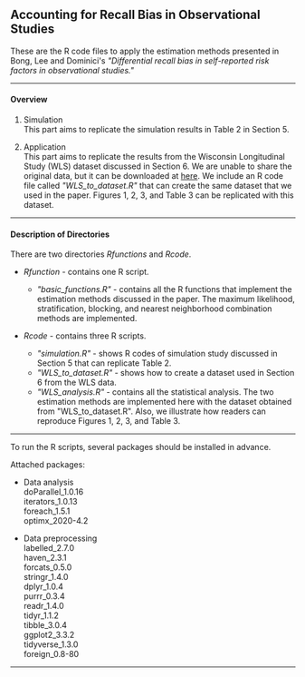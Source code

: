 Accounting for Recall Bias in Observational Studies
---
These are the R code files to apply the estimation methods presented in Bong, Lee and Dominici's *"Differential recall bias in self-reported risk factors in observational studies."*

---
#### Overview 

1. Simulation\
This part aims to replicate the simulation results in Table 2 in Section 5.

2. Application\
This part aims to replicate the results from the Wisconsin Longitudinal Study (WLS) dataset discussed in Section 6. We are unable to share the original data, but it can be downloaded at [here](https://www.ssc.wisc.edu/wlsresearch/data/downloads/). We include an R code file called *"WLS_to_dataset.R"* that can create the same dataset that we used in the paper. Figures 1, 2, 3, and Table 3 can be replicated with this dataset. 

---
#### Description of Directories

There are two directories *Rfunctions* and *Rcode*.

* *Rfunction* - contains one R script.
  * *"basic_functions.R"* - contains all the R functions that implement the estimation methods discussed in the paper. The maximum likelihood, stratification, blocking, and nearest neighborhood combination methods are implemented.

* *Rcode* - contains three R scripts.
  *	*"simulation.R"* - shows R codes of simulation study discussed in Section 5 that can replicate Table 2.
  * *"WLS_to_dataset.R"* - shows how to create a dataset used in Section 6 from the WLS data.
  *	*"WLS_analysis.R"* - contains all the statistical analysis. The two estimation methods are implemented here with the dataset obtained from "WLS_to_dataset.R". Also, we illustrate how readers can reproduce Figures 1, 2, 3, and Table 3.

---
To run the R scripts, several packages should be installed in advance. 

Attached packages:
* Data analysis\
doParallel_1.0.16\
iterators_1.0.13\
foreach_1.5.1\
optimx_2020-4.2

* Data preprocessing\
labelled_2.7.0\
haven_2.3.1\
forcats_0.5.0\
stringr_1.4.0\
dplyr_1.0.4\
purrr_0.3.4\
readr_1.4.0\
tidyr_1.1.2\
tibble_3.0.4\
ggplot2_3.3.2\
tidyverse_1.3.0\
foreign_0.8-80
---
